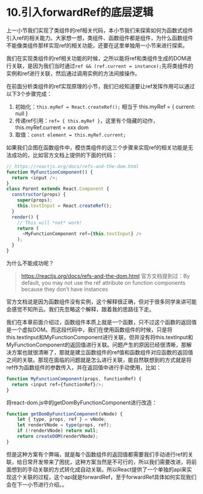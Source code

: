 # 10.引入forwardRef的底层逻辑
上一小节我们实现了类组件的ref相关代码，本小节我们来探索如何为函数式组件引入ref的相关能力。大家想一想，类组件、函数组件都是组件，为什么函数组件不能像类组件那样实现ref的相关功能，还要在这里单独用一小节来进行探索。

我们在实现类组件的ref相关功能的时候，之所以能将ref和类组件生成的DOM进行关联，是因为我们当时通过`ref && (ref.current = instance);`先将类组件的实例和ref进行关联，然后通过调用实例的方法间接操作。

在前面分析类组件的ref实现原理的小节，我们已经知道要让ref发挥作用可以通过以下3个步骤完成：
1. 初始化：`this.myRef = React.createRef();` 相当于 this.myRef = { current: null }
2. 传递ref引用：`ref= { this.myRef }`，这里有个隐藏的动作，this.myRef.current = xxx dom
3. 取值：`const element = this.myRef.current;`

如果我们企图在函数组件中，模仿类组件的这三个步骤来实现ref的相关功能是无法成功的，比如官方文档上提供的下面的代码：
```js
// https://reactjs.org/docs/refs-and-the-dom.html
function MyFunctionComponent() {
  return <input />;
}
class Parent extends React.Component {
  constructor(props) {
    super(props);
    this.textInput = React.createRef();
  }
  render() {
    // This will *not* work!
    return (
      <MyFunctionComponent ref={this.textInput} />
    );
  }
}
```

为什么不能成功呢？ 
> https://reactjs.org/docs/refs-and-the-dom.html 官方文档提到过：By default, you may not use the ref attribute on function components because they don’t have instances

官方文档说是因为函数组件没有实例，这个解释很正确，但对于很多同学来讲可能会感觉不知所云。我们先忽略这个解释，跟着我的思路往下走。

我们在本章前面介绍过，函数组件本质上就是一个函数，只不过这个函数的返回值是一个虚拟DOM。而这段代码中，我们在使用函数组件的时候，只是将this.textInput和MyFunctionComponent进行关联，但并没有将this.textInput和MyFunctionComponent的返回值进行关联。问题产生的原因已经很清晰，那解决方案也就很清晰了，那就是建立函数组件的ref值和函数组件对应函数的返回值之间的关联。那现在面临的问题就是怎么进行关联，能自然联想到的方式就是将ref作为函数组件的参数传入，并在返回值中进行手动使用，比如：
```js
function MyFunctionComponent(props, functionRef) {
  return <input ref={functionRef}/>;
}
```
将react-dom.js中的getDomByFunctionComponent进行改造：
```js
function getDomByFunctionComponent(vNode) {
    let { type, props, ref } = vNode;
    let renderVNode = type(props, ref);
    if (!renderVNode) return null;
    return createDOM(renderVNode);
}

```
但是这种方案有个弊端，就是每个函数组件的返回值都需要我们手动进行ref的关联，给日常开发带来了困扰，这种方案当然是不可行的，所以我们需要改进，将前面想到的手动关联的方式转化成自动关联。所以React提供了一个单独的api来实现这个关联的过程，这个api就是forwardRef，至于forwardRef具体如何实现我们会在下一小节进行介绍。。





